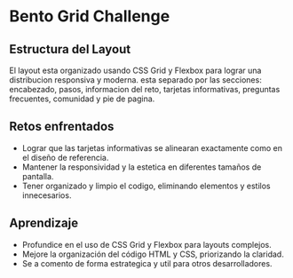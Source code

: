 # Bento Grid Challenge

## Estructura del Layout
El layout esta organizado usando CSS Grid y Flexbox para lograr una distribucion responsiva y moderna. esta separado por las secciones: encabezado, pasos, informacion del reto, tarjetas informativas, preguntas frecuentes, comunidad y pie de pagina.

## Retos enfrentados
- Lograr que las tarjetas informativas se alinearan exactamente como en el diseño de referencia.
- Mantener la responsividad y la estetica en diferentes tamaños de pantalla.
- Tener organizado y limpio el codigo, eliminando elementos y estilos innecesarios.

## Aprendizaje
- Profundice en el uso de CSS Grid y Flexbox para layouts complejos.
- Mejore la organización del código HTML y CSS, priorizando la claridad.
- Se a comento de forma estrategica y util para otros desarrolladores.


